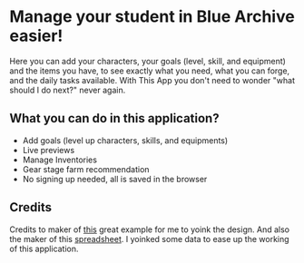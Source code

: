 # Manage your student in Blue Archive easier!

Here you can add your characters, your goals (level, skill, and equipment) and the items you have, to see exactly what you need, what you can forge, and the daily tasks available. With This App you don't need to wonder "what should I do next?" never again.
## What you can do in this application?

- Add goals (level up characters, skills, and equipments)
- Live previews
- Manage Inventories
- Gear stage farm recommendation
- No signing up needed, all is saved in the browser

## Credits

Credits to maker of [this](https://seelie.inmagi.com/) great example for me to yoink the design.
And also the maker of this [spreadsheet](https://docs.google.com/spreadsheets/d/1SJ27tGy9bUp8ID7_L3i-gDB5NbHBT2Bb7NdpXfNc5PI/edit). I yoinked some data to ease up the working of this application.
